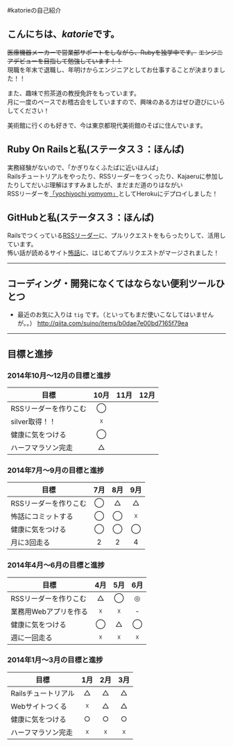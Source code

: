 #katorieの自己紹介

## こんにちは、*katorie*です。  
~~医療機器メーカーで営業部サポートをしながら、Rubyを独学中です。~~ 
~~エンジニアデビューを目指して勉強しています！！~~  
現職を年末で退職し、年明けからエンジニアとしてお仕事することが決まりました！！  

また、趣味で煎茶道の教授免許をもっています。  
月に一度のペースでお稽古会をしていますので、興味のある方はぜひ遊びにいらしてください！  

美術館に行くのも好きで、今は東京都現代美術館のそばに住んでいます。　　


## Ruby On Railsと私(ステータス３：ほんば)
実務経験がないので、「かぎりなくふたばに近いほんば」  
Railsチュートリアルをやったり、RSSリーダーをつくったり、Kajaeruに参加したりしてだいぶ理解はすすみましたが、まだまだ道のりはながい  
RSSリーダーを[「yochiyochi yomyom」](http://yochiyochi-yomyom.herokuapp.com/)としてHerokuにデプロイしました！  


## GitHubと私(ステータス３：ほんば)
Railsでつくっている[RSSリーダー](https://github.com/katorie/rss_reader)に、プルリクエストをもらったりして、活用しています。  
怖い話が読めるサイト[怖話](http://kowabana.jp/)に、はじめてプルリクエストがマージされました！  


***

## コーディング・開発になくてはならない便利ツールひとつ
- 最近のお気に入りは `tig` です。（といってもまだ使いこなしてはいませんが。。）
http://qiita.com/suino/items/b0dae7e00bd7165f79ea

***


## 目標と進捗
### 2014年10月〜12月の目標と進捗
| 目標 | 10月 | 11月 | 12月 |
| ---- |:---:|:---:|:---:|
|RSSリーダーを作りこむ|◯|||
|silver取得！！|☓|||
|健康に気をつける|◯|||
|ハーフマラソン完走|△|||

### 2014年7月〜9月の目標と進捗
| 目標 | 7月 | 8月 | 9月 |
| ---- |:---:|:---:|:---:|
|RSSリーダーを作りこむ|◯|△|△|
|怖話にコミットする|◯|◯|☓|
|健康に気をつける|◯|◯|◯|
|月に3回走る|2|2|4|


### 2014年4月〜6月の目標と進捗
| 目標 | 4月 | 5月 | 6月 |
| ---- |:---:|:---:|:---:|
|RSSリーダーを作りこむ|△|◯|◎|
|業務用Webアプリを作る|☓|☓|-|
|健康に気をつける|◯|△|◯|
|週に一回走る|☓|☓|☓|

### 2014年1月〜3月の目標と進捗
| 目標 | 1月 | 2月 | 3月 |
| ---- |:---:|:---:|:---:|
|Railsチュートリアル|△|△|△|
|Webサイトつくる|☓|△|△|
|健康に気をつける|○|○|○|
|ハーフマラソン完走|☓|☓|☓|
